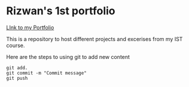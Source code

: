 # Rizwan's 1st portfolio 
[LInk to my Portfolio](https://github.com/Rizwan-Sayed/ist-portfolio-Rizwan?tab=readme-ov-file#ist-portfolio-rizwan)

This is a repository to host different projects and excerises from my IST course.

Here are the steps to using git to add new content

```
git add.
git commit -m "Commit message"
git push
```
